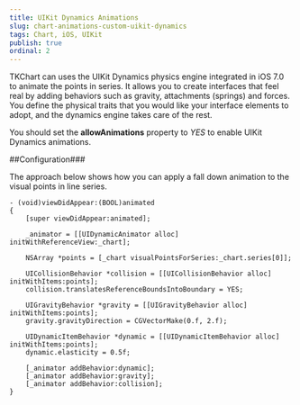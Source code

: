 ```yaml
---
title: UIKit Dynamics Animations
slug: chart-animations-custom-uikit-dynamics
tags: Chart, iOS, UIKit
publish: true
ordinal: 2
---
```


TKChart can uses the UIKit Dynamics physics engine integrated in iOS 7.0 to animate the points in series. It allows you to create interfaces that feel real by adding behaviors such as gravity, attachments (springs) and forces. You define the physical traits that you would like your interface elements to adopt, and the dynamics engine takes care of the rest.

You should set the **allowAnimations** property to *YES* to enable UIKit Dynamics animations.

##Configuration###

The approach below shows how you can apply a fall down animation to the visual points in line series.

    - (void)viewDidAppear:(BOOL)animated
    {
        [super viewDidAppear:animated];
    
        _animator = [[UIDynamicAnimator alloc] initWithReferenceView:_chart];
    
        NSArray *points = [_chart visualPointsForSeries:_chart.series[0]];
    
        UICollisionBehavior *collision = [[UICollisionBehavior alloc] initWithItems:points];
        collision.translatesReferenceBoundsIntoBoundary = YES;
    
        UIGravityBehavior *gravity = [[UIGravityBehavior alloc] initWithItems:points];
        gravity.gravityDirection = CGVectorMake(0.f, 2.f);
    
        UIDynamicItemBehavior *dynamic = [[UIDynamicItemBehavior alloc] initWithItems:points];
        dynamic.elasticity = 0.5f;
    
        [_animator addBehavior:dynamic];
        [_animator addBehavior:gravity];
        [_animator addBehavior:collision];
    }
